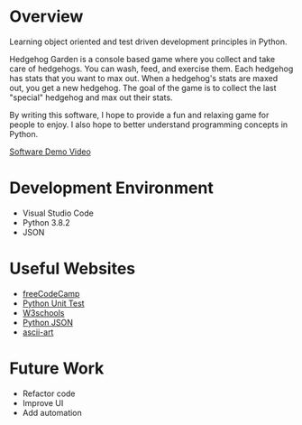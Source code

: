 # Overview

Learning object oriented and test driven development principles in Python.

Hedgehog Garden is a console based game where you collect and take care of hedgehogs.
You can wash, feed, and exercise them. Each hedgehog has stats that you want to max out.
When a hedgehog's stats are maxed out, you get a new hedgehog. The goal of the game is to
collect the last "special" hedgehog and max out their stats.

By writing this software, I hope to provide a fun and relaxing game for people to enjoy.
I also hope to better understand programming concepts in Python.

[Software Demo Video](https://youtu.be/zvX28HCPbcU)

# Development Environment

* Visual Studio Code
* Python 3.8.2
* JSON

# Useful Websites

* [freeCodeCamp](https://www.freecodecamp.org/news/learning-to-test-with-python-997ace2d8abe/)
* [Python Unit Test](https://docs.python.org/2/library/unittest.html#)
* [W3schools](https://www.w3schools.com/python/python_inheritance.asp)
* [Python JSON](https://docs.python.org/3.8/library/json.html#basic-usage)
* [ascii-art](http://www.ascii-art.de/ascii/ghi/hedgehog.txt)

# Future Work

* Refactor code
* Improve UI
* Add automation